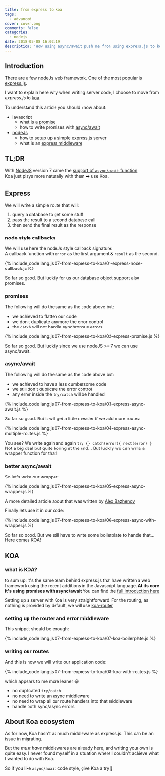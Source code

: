 ```yaml
---
title: from express to koa
tags:
  - advanced
cover: cover.png
comments: false
categories:
  - nodejs
date: 2018-05-08 16:02:19
description: 'How using async/await push me from using express.js to koa framework'
---
```



## Introduction

There are a few nodeJs web framework. One of the most popular is [express.js](https://expressjs.com/).

I want to explain here why when writing server code, I choose to move from *express.js* to [koa](https://koajs.com/).

<!-- more -->

To understand this article you should know about:

- [javascript](https://developer.mozilla.org/bm/docs/Web/JavaScript)
  - what is [a promise](https://developer.mozilla.org/en-US/docs/Web/JavaScript/Reference/Global_Objects/Promise)
  - how to write promises with [async/await](https://developer.mozilla.org/en-US/docs/Web/JavaScript/Reference/Statements/async_function)
- [nodeJs](https://nodejs.org/en/) 
  - how to setup up a simple [express.js](https://expressjs.com/) server
  - what is an [express middleware](https://expressjs.com/en/guide/writing-middleware.html)

## TL;DR

With [NodeJS](https://nodejs.org/en/) version 7 came the [support of `async/await` function](http://node.green/#ES2017-features-async-functions).  
Koa just plays more naturally with them ➡️ use Koa.

## Express

We will write a simple route that will:

1. query a database to get some stuff
2. pass the result to a second database call
3. then send the final result as the response

### node style callbacks

We will use here the nodeJs style callback signature:  
A callback function with `error` as the first argument & `result` as the second.

{% include_code lang:js 07-from-express-to-koa/01-express-node-callback.js %}

So far so good. 
But luckily for us our database object support also promises.

### promises

The following will do the same as the code above but:

- we achieved to flatten our code
- we don't duplicate anymore the error control
- the `catch` will not handle synchronous errors

{% include_code lang:js 07-from-express-to-koa/02-express-promise.js %}

So far so good. 
But luckily since we use nodeJS >= 7 we can use async/await.

### async/await

The following will do the same as the code above but:

- we achieved to have a less cumbersome code
- we still don't duplicate the error control
- any error inside the `try/catch` will be handled 

{% include_code lang:js 07-from-express-to-koa/03-express-async-await.js %}

So far so good. 
But it will get a little messier if we add more routes:

{% include_code lang:js 07-from-express-to-koa/04-express-async-multiple-routes.js %}

You see? 
We write again and again `try {} catch(error){ next(error) }`  
Not a big deal but quite boring at the end…
But luckily we can write a wrapper function for that! 

### better async/await

So let's write our wrapper: 

{% include_code lang:js 07-from-express-to-koa/05-express-async-wrapper.js %}

A more detailed article about that was written by [Alex Bazhenov](https://medium.com/@Abazhenov/using-async-await-in-express-with-node-8-b8af872c0016)

Finally lets use it in our code:

{% include_code lang:js 07-from-express-to-koa/06-express-async-with-wrapper.js %}

So far so good. 
But we still have to write some boilerplate to handle that…  
Here comes KOA!

## KOA

### what is KOA?

to sum up: it's the same team behind express.js that have written a web framework using the recent additions in the Javascript language.
__At its core it's using promises with async/await__
You can find the [full introduction here](https://koajs.com/#introduction)

Setting up a server with Koa is very straightforward.
For the routing, as nothing is provided by default, we will use [koa-router](https://www.npmjs.com/package/koa-router)

### setting up the router and error middleware

This snippet should be enough:

{% include_code lang:js 07-from-express-to-koa/07-koa-boilerplate.js %}

### writing our routes

And this is how we will write our application code:

{% include_code lang:js 07-from-express-to-koa/08-koa-with-routes.js %}

which appears to me more leaner 😀

- no duplicated `try/catch`
- no need to write an async middleware
- no need to wrap all our route handlers into that middleware 
- handle both sync/async errors

## About Koa ecosystem

As for now, Koa hasn't as much middleware as express.js. 
This can be an issue in migrating.

But the *must have* middlewares are already here, and writing your own is quite easy.
I never found myself in a situation where I couldn't achieve what I wanted to do with Koa.

So if you like `async/await` code style, give Koa a try 🙂
